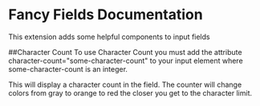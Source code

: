 Fancy Fields Documentation
==========
This extension adds some helpful components to input fields

##Character Count
To use Character Count you must add the attribute character-count="some-character-count" to your input element where some-character-count is an integer.

This will display a character count in the field. The counter will change colors from gray to orange to red the closer you get to the character limit.